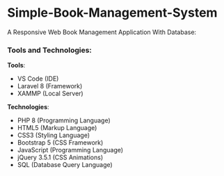 # Simple-Book-Management-System

A Responsive Web Book Management Application With Database:

<h3>Tools and Technologies:</h3>

<b>Tools</b>:

<ul>
  <li>VS Code (IDE)</li>
  <li>Laravel 8 (Framework)</li>
  <li>XAMMP (Local Server)</li>
</ul>

<b>Technologies</b>:

<ul>
  <li>PHP 8 (Programming Language)</li>
  <li>HTML5 (Markup Language)</li>
  <li>CSS3 (Styling Language)</li>
  <li>Bootstrap 5 (CSS Framework)</li>
  <li>JavaScript (Programming Language)</li>
  <li>jQuery 3.5.1 (CSS Animations)</li>
  <li>SQL (Database Query Language)</li>
</ul>

